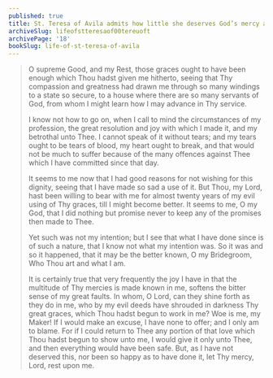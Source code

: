 ```yaml
---
published: true
title: St. Teresa of Avila admits how little she deserves God’s mercy and grace for having so long wasted them
archiveSlug: lifeofstteresaof00tereuoft
archivePage: '18'
bookSlug: life-of-st-teresa-of-avila
---
```


> O supreme Good, and my Rest, those graces ought to have been enough which Thou hadst given me hitherto, seeing that Thy compassion and greatness had drawn me through so many windings to a state so secure, to a house where there are so many servants of God, from whom I might learn how I may advance in Thy service.
>
> I know not how to go on, when I call to mind the circumstances of my profession, the great resolution and joy with which I made it, and my betrothal unto Thee. I cannot speak of it without tears; and my tears ought to be tears of blood, my heart ought to break, and that would not be much to suffer because of the many offences against Thee which I have committed since that day.
>
> It seems to me now that I had good reasons for not wishing for this dignity, seeing that I have made so sad a use of it. But Thou, my Lord, hast been willing to bear with me for almost twenty years of my evil using of Thy graces, till I might become better. It seems to me, O my God, that I did nothing but promise never to keep any of the promises then made to Thee.
>
> Yet such was not my intention; but I see that what I have done since is of such a nature, that I know not what my intention was. So it was and so it happened, that it may be the better known, O my Bridegroom, Who Thou art and what I am.
>
> It is certainly true that very frequently the joy I have in that the multitude of Thy mercies is made known in me, softens the bitter sense of my great faults. In whom, O Lord, can they shine forth as they do in me, who by my evil deeds have shrouded in darkness Thy great graces, which Thou hadst begun to work in me? Woe is me, my Maker! If I would make an excuse, I have none to offer; and I only am to blame. For if I could return to Thee any portion of that love which Thou hadst begun to show unto me, I would give it only unto Thee, and then everything would have been safe. But, as I have not deserved this, nor been so happy as to have done it, let Thy mercy, Lord, rest upon me.
